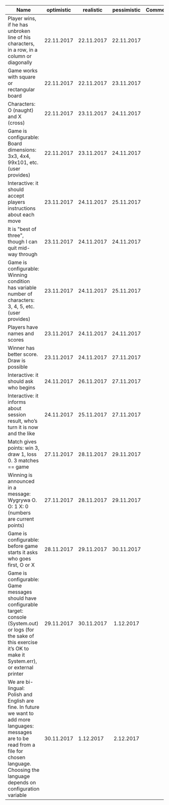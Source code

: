 


| Name                     | optimistic    | realistic               | pessimistic           | Comments  |
| ------------------------ | ------------- | ----------------------- |:---------------------:|-----:|
| Player wins, if he has unbroken line of his characters, in a row, in a column or diagonally | 22.11.2017 | 22.11.2017 | 22.11.2017
| Game works with square or rectangular board | 22.11.2017 | 22.11.2017 | 23.11.2017 | 
| Characters: O (naught) and X (cross)                     | 22.11.2017 | 23.11.2017 | 24.11.2017
| Game is configurable: Board dimensions: 3x3, 4x4, 99x101, etc. (user provides) |  22.11.2017 | 23.11.2017 | 24.11.2017
| Interactive: it should accept players instructions about each move | 23.11.2017 | 24.11.2017 | 25.11.2017  
| It is "best of three", though I can quit mid-way through | 23.11.2017 | 24.11.2017 | 24.11.2017  
| Game is configurable: Winning condition has variable number of characters: 3, 4, 5, etc. (user provides) | 23.11.2017 | 24.11.2017 | 25.11.2017
| Players have names and scores                            | 23.11.2017  | 24.11.2017  | 24.11.2017 
| Winner has better score. Draw is possible | 23.11.2017 | 24.11.2017 | 27.11.2017 
| Interactive: it should ask who begins | 24.11.2017 | 26.11.2017 | 27.11.2017
| Interactive: it informs about session result, who’s turn it is now and the like | 24.11.2017 | 25.11.2017 | 27.11.2017
| Match gives points: win 3, draw 1, loss 0. 3 matches == game | 27.11.2017 | 28.11.2017 | 29.11.2017
| Winning is announced in a message: Wygrywa O. O: 1 X: 0 (numbers are current points) |  27.11.2017 | 28.11.2017 | 29.11.2017
| Game is configurable: before game starts it asks who goes first, O or X |  28.11.2017 | 29.11.2017 | 30.11.2017
| Game is configurable: Game messages should have configurable target: console (System.out) or logs (for the sake of this exercise it’s OK to make it System.err), or external printer | 29.11.2017 | 30.11.2017 | 1.12.2017
| We are bi-lingual: Polish and English are fine. In future we want to add more languages: messages are to be read from a file for chosen language. Choosing the language depends on configuration variable | 30.11.2017 | 1.12.2017 | 2.12.2017


                                                                                                                                                                                              
                                                                                                                                                                                              